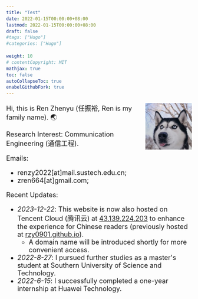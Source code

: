 ```yaml
---
title: "Test"
date: 2022-01-15T00:00:00+08:00
lastmod: 2022-01-15T00:00:00+08:00
draft: false
#tags: ["Hugo"]
#categories: ["Hugo"]

weight: 10
# contentCopyright: MIT
mathjax: true
toc: false
autoCollapseToc: true
enabelGithubFork: true
---
```


<img src="/profile.png" style="max-width: 25%; float: right; zoom: 25%;" alt="Profile img" />

<font size = 4pt>

Hi, this is Ren Zhenyu (任振裕, Ren is my family name). 🌏

<!-- Brief Bio: UG@SUSTech || Intern@Huawei. -->

Research Interest: Communication Engineering (通信工程).

Emails: 
+ renzy2022[at]mail.sustech.edu.cn;
+ zren664[at]gmail.com;

<!-- My CV (Last Updated: March, 2022): [Website](/cv/) | [PDF](/cv.pdf). -->

Recent Updates:

<ul>
    <li><em>2023-12-22</em>: This website is now also hosted on Tencent Cloud (腾讯云) at <a href="http://43.139.224.203">43.139.224.203</a> to enhance the experience for Chinese readers (previously hosted at <a href="https://rzy0901.github.io/">rzy0901.github.io</a>).
    <ul>
        <li>A domain name will be introduced shortly for more convenient access.</li>
    </ul>
    </li>
    <!-- <li> -->
    <!-- <details> -->
    <!-- <summary><li>Click to expand.</li></summary> -->
    <li><em>2022-8-27</em>: I pursued further studies as a master's student at Southern University of Science and Technology.</li>
    <li><em>2022-6-15</em>: I successfully completed a one-year internship at Huawei Technology.</li>
    <!-- </details> -->
    <!-- </li> -->
</ul>

<!-- + *2023-12-22*: This website began to be also hosted on Tencent Cloud (腾讯云) at [43.139.224.203](http://43.139.224.203) to enhance the experience for Chinese readers (formerly, at [rzy0901.github.io](https://rzy0901.github.io/)).
    + A domain name will be introduced shortly for easier access.
+ *2022-8-27*: I furthered my study as a master student at Southern University of Science and Technology.
+ *2022-6-15*: I completed my one-year internship at Huawei Technology. -->
